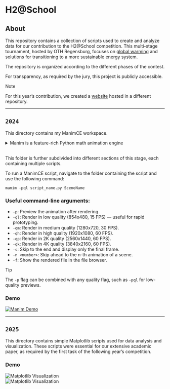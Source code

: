 # H2@School

## About

This repository contains a collection of scripts used to create and analyze data for our contribution to the H2@School competition.
This multi-stage tournament, hosted by OTH Regensburg, focuses on [global warming](https://www.youtube.com/watch?v=1WCOjiKI8vU&list=PLbyh8sxxqPC6YoN5vQR9Yh3V1dD0inNu7&index=11)
and solutions for transitioning to a more sustainable energy system.

The repository is organized according to the different phases of the contest.

For transparency, as required by the jury, this project is publicly accessible.

> [!NOTE]  
> For this year’s contribution, we created a [website](https://github.com/grn-x/H2Sites) hosted in a different repository.

---

## `2024`

This directory contains my ManimCE workspace.

<details>
<summary>Manim is a feature-rich Python math animation engine</summary>

Originally created by <a href="https://www.3blue1brown.com/">3Blue1Brown's</a> Grant Sanderson, Manim was
initially a personal tool designed to help him create complex, high-quality animations programmatically.

Since then its gotten so powerful that a fork (the <u>C</u>ommunity <u>E</u>dition) of the original project was created to speed up development.

To install it, follow the official instructions in the <a href="https://docs.manim.community/en/stable/installation.html">Manim Community Edition Documentation</a>.

</details>

<br>



This folder is further subdivided into different sections of this stage, each containing multiple scripts.

To run a ManimCE script, navigate to the folder containing the script and use the following command:

```shell
manim -pql script_name.py SceneName
```

### Useful command-line arguments:

- `-p`: Preview the animation after rendering.
- `-ql`: Render in low quality (854x480, 15 FPS) — useful for rapid prototyping.
- `-qm`: Render in medium quality (1280x720, 30 FPS).
- `-qh`: Render in high quality (1920x1080, 60 FPS).
- `-qp`: Render in 2K quality (2560x1440, 60 FPS).
- `-qk`: Render in 4K quality (3840x2160, 60 FPS).
- `-s`: Skip to the end and display only the final frame.
- `-n <number>`: Skip ahead to the n-th animation of a scene.
- `-f`: Show the rendered file in the file browser.

> [!TIP]  
> The `-p` flag can be combined with any quality flag, such as `-pql` for low-quality previews.

### Demo

<!--Make the GIF redirect to the original resolution and smaller-sized MP4. GIFs are inefficient.-->
<a href="https://github.com/user-attachments/assets/d524e1d9-1984-40d3-962e-2f462cfa0638">
  <img src="https://github.com/user-attachments/assets/c649719d-00cb-4bf1-b18c-a36bb26e654b" alt="Manim Demo">
</a>

---

## `2025`

This directory contains simple Matplotlib scripts used for data analysis and visualization. These scripts were essential for our extensive academic paper, as required by the first task of the following year’s competition.

### Demo

![Matplotlib Visualization](https://github.com/user-attachments/assets/c6b25b54-61bc-40f7-9fcd-c738049958ec)  
![Matplotlib Visualization](https://github.com/user-attachments/assets/bb67437e-6454-40ca-887c-bcd92c528ae9)

